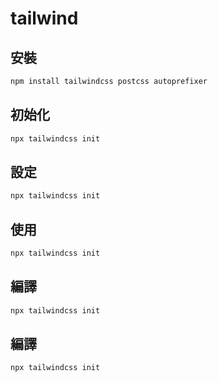 # tailwind

## 安裝

```bash
npm install tailwindcss postcss autoprefixer
```

## 初始化

```bash
npx tailwindcss init
```

## 設定

```bash
npx tailwindcss init
```

## 使用

```bash
npx tailwindcss init
```

## 編譯

```bash
npx tailwindcss init
```

## 編譯

```bash
npx tailwindcss init
```
